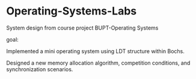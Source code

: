 # Operating-Systems-Labs
System design from course project BUPT-Operating Systems

goal:

Implemented a mini operating system using LDT structure within Bochs.

Designed a new memory allocation algorithm, competition conditions, and synchronization scenarios.
